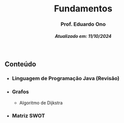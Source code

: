 <h1 align="center">Fundamentos</h1>
<h3 align="center">Prof. Eduardo Ono</h3>
<h5 align="center">Atualizado em: 11/10/2024</h5>

&nbsp;

## Conteúdo

* ### Linguagem de Programação Java (Revisão)

* ### Grafos

  * Algoritmo de Dijkstra

* ### Matriz SWOT

&nbsp;
